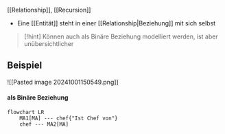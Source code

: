 [[Relationship]], [[Recursion]]

- Eine [[Entität]] steht in einer [[Relationship|Beziehung]] mit sich selbst

> [!hint] Können auch als Binäre Beziehung modelliert werden, ist aber unübersichtlicher
## Beispiel
![[Pasted image 20241001150549.png]]

#### als Binäre Beziehung
```mermaid
flowchart LR
	MA1[MA] --- chef{"Ist Chef von"}
	chef --- MA2[MA]
```
